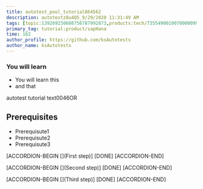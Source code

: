 ```yaml
---
title: autotest_pool_tutorial864562
description: autotestz8u4Q5_9/29/2020 11:31:49 AM
tags: [topic:139269250608756787992873,products:tech/73554900100700000996,tutorial:experience/advanced]
primary_tag: tutorial:product/sapHana
time: 162
author_profile: https://github.com/ksAutotests
author_name: ksAutotests
---
```

### You will learn
- You will learn this
- and that

autotest tutorial text0046OR

## Prerequisites
- Prerequisute1
- Prerequisute2
- Prerequisute3

[ACCORDION-BEGIN [](First step)]
[DONE]
[ACCORDION-END]

[ACCORDION-BEGIN [](Second step)]
[DONE]
[ACCORDION-END]

[ACCORDION-BEGIN [](Third step)]
[DONE]
[ACCORDION-END]

